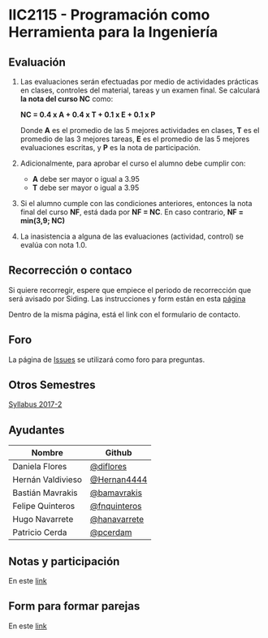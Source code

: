 ﻿
# IIC2115 - Programación como Herramienta para la Ingeniería


## Evaluación

1. Las evaluaciones serán efectuadas por medio de actividades prácticas en clases, 
controles del material, tareas y un examen final. Se calculará **la nota del curso NC** como:

    **NC = 0.4 x A + 0.4 x T + 0.1 x E + 0.1 x P**

    Donde **A** es el promedio de las 5 mejores actividades en clases, **T** es el promedio de las 3 mejores tareas, **E** es el promedio de las 5 mejores evaluaciones escritas, y **P** es la nota de participación.

1.  Adicionalmente, para aprobar el curso el alumno debe cumplir con:
    - **A** debe ser mayor o igual a 3.95
    - **T** debe ser mayor o igual a 3.95
1. Si el alumno cumple con las condiciones anteriores, entonces la nota final del curso **NF**, está dada por **NF = NC**. En caso contrario, **NF = min(3,9; NC)**
1. La inasistencia a alguna de las evaluaciones (actividad, control) se evalúa con nota 1.0.

## Recorrección o contaco

Si quiere recorregir, espere que empiece el periodo de recorrección que será avisado por Siding. Las instrucciones y form están en esta [página](https://github.com/IIC2115/Syllabus/issues/83)

Dentro de la misma página, está el link con el formulario de contacto.

## Foro

La página de [Issues](../../issues) se utilizará como foro para preguntas.

## Otros Semestres

[Syllabus 2017-2](https://github.com/IIC2115/Syllabus-2017-2)

## Ayudantes

| Nombre | Github |
| ------ | ------ |
| Daniela Flores| [@diflores](https://github.com/diflores) |
| Hernán Valdivieso| [@Hernan4444](https://github.com/Hernan4444) |
| Bastián Mavrakis| [@bamavrakis](https://github.com/bamavrakis) |
| Felipe Quinteros| [@fnquinteros](https://github.com/fnquinteros) |
| Hugo Navarrete | [@hanavarrete](https://github.com/hanavarrete) |
| Patricio Cerda | [@pcerdam](https://github.com/pcerdam) |


## Notas y participación
 
En este [link](https://docs.google.com/spreadsheets/d/1Z1EQCQGqZrWuLlf0n7_WO9amlnxRwg3VsBpsjELwlCc/edit?usp=sharing)
<!---
## Comentario de evaluaciones.

En este [link](https://goo.gl/forms/SovGD3zC8uoanxqz1)
--->

## Form para formar parejas

En este [link](https://goo.gl/forms/15sUBoDroNIr9mfl1)

